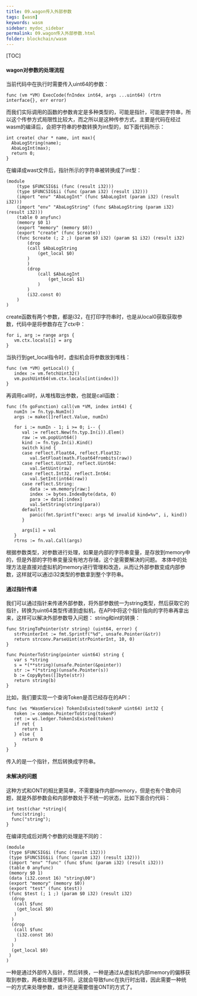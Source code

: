 ```yaml
---
title: 09.wagon传入外部参数
tags: [wasm]
keywords: wasm
sidebar: mydoc_sidebar
permalink: 09.wagon传入外部参数.html
folder: blockchain/wasm
---
```


[TOC]

#### wagon对参数的处理流程
当前代码中在执行时需要传入uint64的参数：
```
func (vm *VM) ExecCode(fnIndex int64, args ...uint64) (rtrn interface{}, err error)
```
而我们实际调用的函数的参数肯定是多种类型的，可能是指针，可能是字符串，所以这个传参方式局限性比较大，而之所以是这种传参方式，主要是代码在经过wasm的编译后，会把字符串的参数转换为int型的，如下面代码所示：
```
int create( char * name, int max){
  AbaLogString(name);
  AbaLogInt(max);
  return 0;
}
```
在编译成wast文件后，指针所示的字符串被转换成了int型：
```
(module
    (type $FUNCSIG$i (func (result i32)))
    (type $FUNCSIG$ii (func (param i32) (result i32)))
    (import "env" "AbaLogInt" (func $AbaLogInt (param i32) (result i32)))
    (import "env" "AbaLogString" (func $AbaLogString (param i32) (result i32)))
    (table 0 anyfunc)
    (memory $0 1)
    (export "memory" (memory $0))
    (export "create" (func $create))
    (func $create (; 2 ;) (param $0 i32) (param $1 i32) (result i32)
        (drop
        (call $AbaLogString
            (get_local $0)
        )
        )
        (drop
            (call $AbaLogInt
                (get_local $1)
            )
        )
        (i32.const 0)
    )
)
```
create函数有两个参数，都是i32，在打印字符串时，也是从local0获取获取参数，代码中是将参数存在了ctx中：
```
for i, arg := range args {
   vm.ctx.locals[i] = arg
}
```
当执行到get_local指令时，虚拟机会将参数放到堆栈：
```
func (vm *VM) getLocal() {
   index := vm.fetchUint32()
   vm.pushUint64(vm.ctx.locals[int(index)])
}
```
再调用call时，从堆栈取出参数，也就是call函数：
```
func (fn goFunction) call(vm *VM, index int64) {
   numIn := fn.typ.NumIn()
   args := make([]reflect.Value, numIn)

   for i := numIn - 1; i >= 0; i-- {
      val := reflect.New(fn.typ.In(i)).Elem()
      raw := vm.popUint64()
      kind := fn.typ.In(i).Kind()
      switch kind {
      case reflect.Float64, reflect.Float32:
         val.SetFloat(math.Float64frombits(raw))
      case reflect.Uint32, reflect.Uint64:
         val.SetUint(raw)
      case reflect.Int32, reflect.Int64:
         val.SetInt(int64(raw))
      case reflect.String:
         data := vm.memory[raw:]
         index := bytes.IndexByte(data, 0)
         para := data[:index]
         val.SetString(string(para))
      default:
         panic(fmt.Sprintf("exec: args %d invalid kind=%v", i, kind))
      }

      args[i] = val
   }
   rtrns := fn.val.Call(args)
```
根据参数类型，对参数进行处理，如果是内部的字符串变量，是存放到memory中的，但是外部的字符串变量没有地方存储，这个是需要解决的问题。
本体中的处理方法是直接对虚拟机的memory进行管理和改造，从而让外部参数变成内部参数，这样就可以通过i32类型的参数拿到整个字符串。

#### 通过指针传递
我们可以通过指针来传递外部参数，将外部参数统一为string类型，然后获取它的指针，转换为uint64类型传递到虚拟机，在API中将这个指针指向的字符串再拿出来，这样可以解决外部参数导入问题：
string和int的转换：
```
func StringToPointer(str string) (uint64, error) {
   strPointerInt := fmt.Sprintf("%d", unsafe.Pointer(&str))
   return strconv.ParseUint(strPointerInt, 10, 0)
}

func PointerToString(pointer uint64) string {
   var s *string
   s = *(**string)(unsafe.Pointer(&pointer))
   str := *(*string)(unsafe.Pointer(s))
   b := CopyBytes([]byte(str))
   return string(b)
}
```
比如，我们要实现一个查询Token是否已经存在的API：
```
func (ws *WasmService) TokenIsExisted(tokenP uint64) int32 {
   token := common.PointerToString(tokenP)
   ret := ws.ledger.TokenIsExisted(token)
   if ret {
      return 1
   } else {
      return 0
   }
}
```
传入的是一个指针，然后转换成字符串。
#### 未解决的问题
这种方式和ONT的相比更简单，不需要操作内部memory，但是也有个致命问题，就是外部参数会和内部参数处于不统一的状态，比如下面合约代码：
```
int test(char *string){
  func(string);
  func("string");
}
```
在编译完成后对两个参数的处理是不同的：
```
(module
 (type $FUNCSIG$i (func (result i32)))
 (type $FUNCSIG$ii (func (param i32) (result i32)))
 (import "env" "func" (func $func (param i32) (result i32)))
 (table 0 anyfunc)
 (memory $0 1)
 (data (i32.const 16) "string\00")
 (export "memory" (memory $0))
 (export "test" (func $test))
 (func $test (; 1 ;) (param $0 i32) (result i32)
  (drop
   (call $func
    (get_local $0)
   )
  )
  (drop
   (call $func
    (i32.const 16)
   )
  )
  (get_local $0)
 )
)
```
一种是通过外部传入指针，然后转换，一种是通过从虚拟机内部memory的偏移获取到参数，两者处理逻辑不同，这就会导致func在执行时出错，因此需要一种统一的方式来处理参数，或许还是需要借鉴ONT的方式了。





